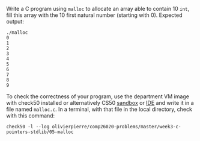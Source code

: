 Write a C program using `malloc` to allocate an array able to contain 10 `int`,
fill this array with the 10 first natural number (starting with 0). Expected
output:

```shell
./malloc
0
1
2
3
4
5
6
7
8
9
```

To check the correctness of your program, use the department VM image with check50 installed or alternatively CS50 [sandbox](sandbox.cs50.io)
or [IDE](ide.cs50.io) and write it in a file named `malloc.c`. In a terminal,
with that file in the local directory, check with this command:
```shell
check50 -l --log olivierpierre/comp26020-problems/master/week3-c-pointers-stdlib/05-malloc
```
